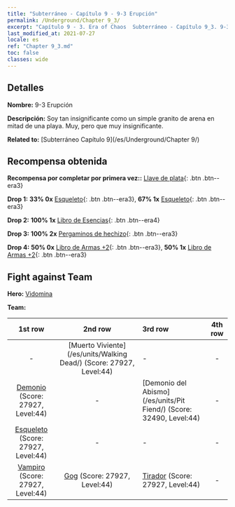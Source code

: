 ```yaml
---
title: "Subterráneo - Capítulo 9 - 9-3 Erupción"
permalink: /Underground/Chapter 9_3/
excerpt: "Capítulo 9 - 3. Era of Chaos  Subterráneo - Capítulo 9_3. 9-3 Erupción"
last_modified_at: 2021-07-27
locale: es
ref: "Chapter 9_3.md"
toc: false
classes: wide
---
```


## Detalles

 **Nombre:** 9-3 Erupción

 **Descripción:** Soy tan insignificante como un simple granito de arena en mitad de una playa. Muy, pero que muy insignificante.

 **Related to:** [Subterráneo Capítulo 9](/es/Underground/Chapter 9/)

## Recompensa obtenida

 **Recompensa por completar por primera vez::** [Llave de plata](/ItemsES/con_693/){: .btn .btn--era3}

 **Drop 1:** **33% 0x** [Esqueleto](/ItemsES/unt_208/){: .btn .btn--era3}, **67% 1x** [Esqueleto](/ItemsES/unt_208/){: .btn .btn--era3}

 **Drop 2:** **100% 1x** [Libro de Esencias](/ItemsES/mat_39/){: .btn .btn--era4}

 **Drop 3:** **100% 2x** [Pergaminos de hechizo](/ItemsES/con_694/){: .btn .btn--era3}

 **Drop 4:** **50% 0x** [Libro de Armas +2](/ItemsES/mat_32/){: .btn .btn--era3}, **50% 1x** [Libro de Armas +2](/ItemsES/mat_32/){: .btn .btn--era3}


## Fight against Team
 **Hero:** [Vidomina](/es/heroes/Vidomina/)

 **Team:**


  | 1st row | 2nd row | 3rd row | 4th row |
  |:----:|:----:|:----|:----:|
  | - | [Muerto Viviente](/es/units/Walking Dead/) (Score: 27927, Level:44)  | - | - |
  | [Demonio](/es/units/Demon/) (Score: 27927, Level:44)  | - | [Demonio del Abismo](/es/units/Pit Fiend/) (Score: 32490, Level:44)  | - |
  | [Esqueleto](/es/units/Skeleton/) (Score: 27927, Level:44)  | - | - | - |
  | [Vampiro](/es/units/Vampire/) (Score: 27927, Level:44)  | [Gog](/es/units/Gog/) (Score: 27927, Level:44)  | [Tirador](/es/units/Sharpshooter/) (Score: 27927, Level:44)  | - |


